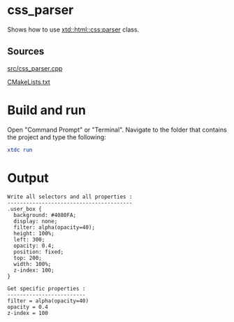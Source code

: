 # css_parser

Shows how to use [xtd::html::css:parser](../../../../src/xtd.core/include/xtd/html/css/parser.h) class.

## Sources

[src/css_parser.cpp](src/css_parser.cpp)

[CMakeLists.txt](CMakeLists.txt)

# Build and run

Open "Command Prompt" or "Terminal". Navigate to the folder that contains the project and type the following:

```cmake
xtdc run
```

# Output

```
Write all selectors and all properties :
----------------------------------------
.user_box {
  background: #4080FA;
  display: none;
  filter: alpha(opacity=40);
  height: 100%;
  left: 300;
  opacity: 0.4;
  position: fixed;
  top: 200;
  width: 100%;
  z-index: 100;
}

Get specific properties :
-------------------------
filter = alpha(opacity=40)
opacity = 0.4
z-index = 100
```

